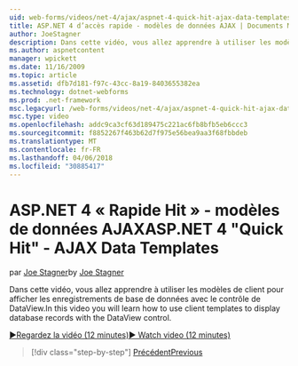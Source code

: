 ```yaml
---
uid: web-forms/videos/net-4/ajax/aspnet-4-quick-hit-ajax-data-templates
title: ASP.NET 4 d’accès rapide - modèles de données AJAX | Documents Microsoft
author: JoeStagner
description: Dans cette vidéo, vous allez apprendre à utiliser les modèles de client pour afficher les enregistrements de base de données avec le contrôle de DataView.
ms.author: aspnetcontent
manager: wpickett
ms.date: 11/16/2009
ms.topic: article
ms.assetid: dfb7d181-f97c-43cc-8a19-8403655382ea
ms.technology: dotnet-webforms
ms.prod: .net-framework
msc.legacyurl: /web-forms/videos/net-4/ajax/aspnet-4-quick-hit-ajax-data-templates
msc.type: video
ms.openlocfilehash: addc9ca3cf63d189475c221ac6fb8bfb5eb6ccc3
ms.sourcegitcommit: f8852267f463b62d7f975e56bea9aa3f68fbbdeb
ms.translationtype: MT
ms.contentlocale: fr-FR
ms.lasthandoff: 04/06/2018
ms.locfileid: "30885417"
---
```

<a name="aspnet-4-quick-hit---ajax-data-templates"></a><span data-ttu-id="df3bb-103">ASP.NET 4 « Rapide Hit » - modèles de données AJAX</span><span class="sxs-lookup"><span data-stu-id="df3bb-103">ASP.NET 4 "Quick Hit" - AJAX Data Templates</span></span>
====================
<span data-ttu-id="df3bb-104">par [Joe Stagner](https://github.com/JoeStagner)</span><span class="sxs-lookup"><span data-stu-id="df3bb-104">by [Joe Stagner](https://github.com/JoeStagner)</span></span>

<span data-ttu-id="df3bb-105">Dans cette vidéo, vous allez apprendre à utiliser les modèles de client pour afficher les enregistrements de base de données avec le contrôle de DataView.</span><span class="sxs-lookup"><span data-stu-id="df3bb-105">In this video you will learn how to use client templates to display database records with the DataView control.</span></span> 

[<span data-ttu-id="df3bb-106">&#9654;Regardez la vidéo (12 minutes)</span><span class="sxs-lookup"><span data-stu-id="df3bb-106">&#9654; Watch video (12 minutes)</span></span>](https://channel9.msdn.com/Blogs/ASP-NET-Site-Videos/aspnet-4-quick-hit-ajax-data-templates)

> [!div class="step-by-step"]
> [<span data-ttu-id="df3bb-107">Précédent</span><span class="sxs-lookup"><span data-stu-id="df3bb-107">Previous</span></span>](aspnet-4-quick-hit-jquery-syntax-for-microsoft-ajax.md)
